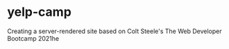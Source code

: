 # yelp-camp
Creating a server-rendered site based on Colt Steele's The Web Developer Bootcamp 2021he 
